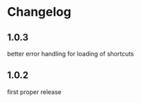 # Changelog

## 1.0.3

better error handling for loading of shortcuts

## 1.0.2

first proper release